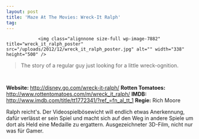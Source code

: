 ```yaml
---
layout: post
title: 'Maze At The Movies: Wreck-It Ralph'
tag: 
---
```



                <img class="alignnone size-full wp-image-7882" title="wreck_it_ralph_poster" src="/uploads/2012/12/wreck_it_ralph_poster.jpg" alt="" width="338" height="500" />
<blockquote>The story of a regular guy just looking for a little wreck-ognition.</blockquote>
<img class="alignnone size-full wp-image-5898" title="movie_review_5stars" src="/uploads/2010/02/movie_review_5stars.png" alt="" width="75" height="15" />
<p><strong>Website: </strong><a href="http://disney.go.com/wreck-it-ralph/"><a href="http://disney.go.com/wreck-it-ralph/">http://disney.go.com/wreck-it-ralph/</a></a>
<strong>Rotten Tomatoes: </strong><a href="http://www.rottentomatoes.com/m/wreck_it_ralph/"><a href="http://www.rottentomatoes.com/m/wreck_it_ralph/">http://www.rottentomatoes.com/m/wreck_it_ralph/</a></a>
<strong>IMDB: </strong><a href="http://www.imdb.com/title/tt1772341/?ref_=fn_al_tt_1"><a href="http://www.imdb.com/title/tt1772341/?ref_=fn_al_tt_1">http://www.imdb.com/title/tt1772341/?ref_=fn_al_tt_1</a></a>
<strong>Regie:</strong> Rich Moore</p>
<p>Ralph reicht's. Der Videospielbösewicht will endlich etwas Anerkennung, dafür verlässt er sein Spiel und macht sich auf den Weg in andere Spiele um dort als Held eine Medaille zu ergattern. Ausgezeichneter 3D-Film, nicht nur was für Gamer.</p>
            
